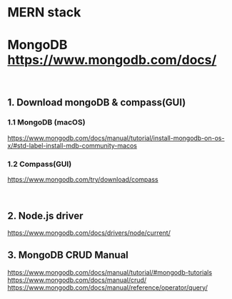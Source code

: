 # MERN stack

# MongoDB https://www.mongodb.com/docs/

<br/>

## 1. Download mongoDB & compass(GUI)



### 1.1 MongoDB (macOS)

https://www.mongodb.com/docs/manual/tutorial/install-mongodb-on-os-x/#std-label-install-mdb-community-macos

### 1.2 Compass(GUI)

https://www.mongodb.com/try/download/compass

<br/>

## 2. Node.js driver

https://www.mongodb.com/docs/drivers/node/current/
<br/>

## 3. MongoDB CRUD Manual

https://www.mongodb.com/docs/manual/tutorial/#mongodb-tutorials<br/>
https://www.mongodb.com/docs/manual/crud/ <br/>
https://www.mongodb.com/docs/manual/reference/operator/query/
